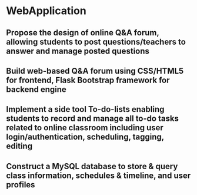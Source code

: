 # WebApplication
## Propose the design of online Q&A forum, allowing students to post questions/teachers to answer and manage posted questions
## Build web-based Q&A forum using CSS/HTML5 for frontend, Flask Bootstrap framework for backend engine
## Implement a side tool To-do-lists enabling students to record and manage all to-do tasks related to online classroom including user login/authentication, scheduling, tagging, editing
## Construct a MySQL database to store & query class information, schedules & timeline, and user profiles

